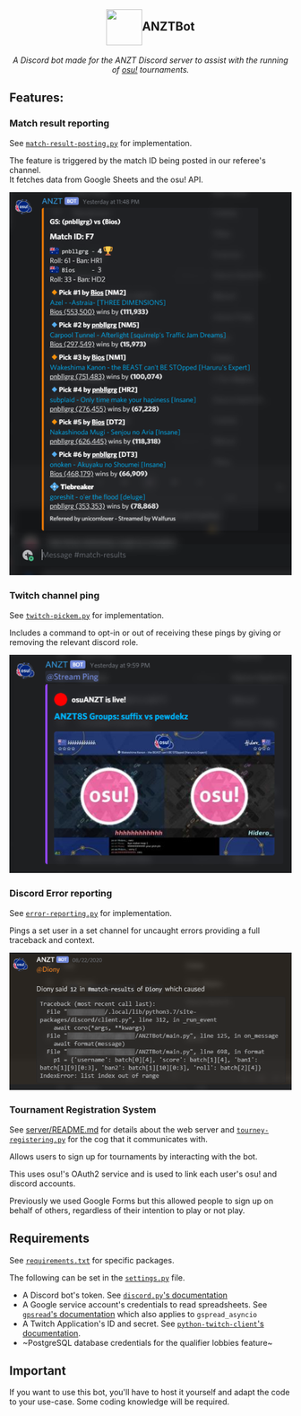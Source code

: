 <h2 align=center>
<img src="https://i.imgur.com/Ds4qF7F.png" width=64 height=64 valign=middle>ANZTBot</h2>

<p align=center><i>A Discord bot made for the ANZT Discord server to assist with the running of <a href="https://osu.ppy.sh/home">osu!</a> tournaments.</i></p>

## Features:
### Match result reporting
See [`match-result-posting.py`](cogs/match-result-posting.py) for implementation.

The feature is triggered by the match ID being posted in our referee's channel.<br>It fetches data from Google Sheets and the osu! API.

![Screenshot of bot's message in discord](images/match-result.png)

### Twitch channel ping
See [`twitch-pickem.py`](cogs/twitch-pickem.py) for implementation.

Includes a command to opt-in or out of receiving these pings by giving or removing the relevant discord role.

![Screenshot of bot's message in discord](images/stream-ping.png)

### Discord Error reporting
See [`error-reporting.py`](cogs/error-reporting.py) for implementation.

Pings a set user in a set channel for uncaught errors providing a full traceback and context.

![Screenshot of bot's message in discord](images/error-report.png)

### Tournament Registration System

See [server/README.md](server/) for details about the web server and [`tourney-registering.py`](cogs/tourney-registering.py) for the cog that it communicates with.

Allows users to sign up for tournaments by interacting with the bot.

This uses osu!'s OAuth2 service and is used to link each user's osu! and discord accounts.

Previously we used Google Forms but this allowed people to sign up on behalf of others, regardless of their intention to play or not play.

## Requirements
See [`requirements.txt`](requirements.txt) for specific packages.

The following can be set in the [`settings.py`](settings_template.py) file.
- A Discord bot's token. See [`discord.py`'s documentation](https://discordpy.readthedocs.io/en/latest/discord.html)
- A Google service account's credentials to read spreadsheets. See [`gpsread`'s documentation](https://gspread.readthedocs.io/en/latest/oauth2.html) which also applies to `gspread_asyncio`
- A Twitch Application's ID and secret. See [`python-twitch-client`'s documentation](https://python-twitch-client.readthedocs.io/en/latest/#authentication).
- ~PostgreSQL database credentials for the qualifier lobbies feature~

## Important
If you want to use this bot, you'll have to host it yourself and adapt the code to your use-case. Some coding knowledge will be required.
